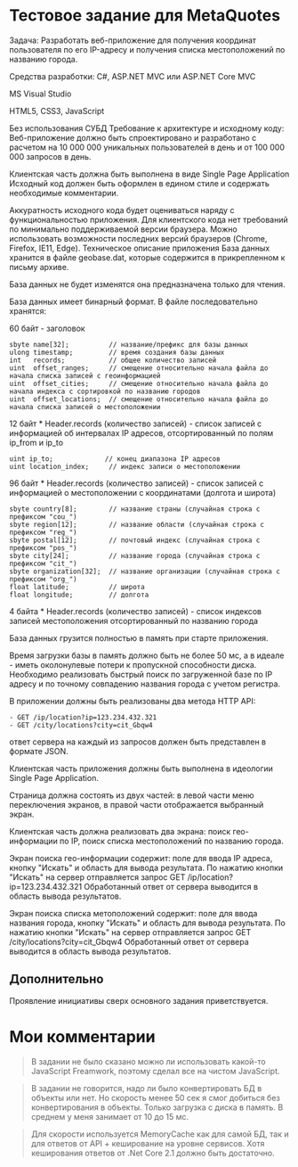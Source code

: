 # Тестовое задание для MetaQuotes

Задача:
Разработать веб-приложение для получения координат пользователя по его IP-адресу и получения списка местоположений по названию города.

Средства разработки:
C#, ASP.NET MVC или ASP.NET Core MVC 

MS Visual Studio

HTML5, CSS3, JavaScript

Без использования СУБД 
Требование к архитектуре и исходному коду:
Веб-приложение должно быть спроектировано и разработано с расчетом на 10 000 000 уникальных пользователей в день и от 100 000 000 запросов в день.

Клиентская часть должна быть выполнена в виде Single Page Application
Исходный код должен быть оформлен в едином стиле и содержать необходимые комментарии.

Аккуратность исходного кода будет оцениваться наряду с функциональностью приложения.
Для клиентского кода нет требований по минимально поддерживаемой версии браузера. Можно использовать возможности последних версий браузеров (Chrome, Firefox, IE11, Edge). 
Техническое описание приложения
База данных хранится в файле geobase.dat, которые содержится в прикрепленном к письму архиве.

База данных не будет изменятся она предназначена только для чтения.

База данных имеет бинарный формат. В файле последовательно хранятся:

60 байт - заголовок
```int   version;           // версия база данных
sbyte name[32];          // название/префикс для базы данных
ulong timestamp;         // время создания базы данных
int   records;           // общее количество записей
uint  offset_ranges;     // смещение относительно начала файла до начала списка записей с геоинформацией
uint  offset_cities;     // смещение относительно начала файла до начала индекса с сортировкой по названию городов
uint  offset_locations;  // смещение относительно начала файла до начала списка записей о местоположении
```

12 байт * Header.records (количество записей) - cписок записей с информацией об интервалах IP адресов, отсортированный по полям ip_from и ip_to

```uint ip_from;           // начало диапазона IP адресов
uint ip_to;             // конец диапазона IP адресов
uint location_index;     // индекс записи о местоположении
```

96 байт * Header.records (количество записей) - cписок записей с информацией о местоположении с координатами (долгота и широта)
```
sbyte country[8];        // название страны (случайная строка с префиксом "cou_")
sbyte region[12];        // название области (случайная строка с префиксом "reg_")
sbyte postal[12];        // почтовый индекс (случайная строка с префиксом "pos_")
sbyte city[24];          // название города (случайная строка с префиксом "cit_")
sbyte organization[32];  // название организации (случайная строка с префиксом "org_")
float latitude;          // широта
float longitude;         // долгота
```

4 байта * Header.records (количество записей) - список индексов записей местоположения отсортированный по названию города

База данных грузится полностью в память при старте приложения.

Время загрузки базы в память должно быть не более 50 мс, а в идеале - иметь околонулевые потери к пропускной способности диска.
Необходимо реализовать быстрый поиск по загруженной базе по IP адресу и по точному совпадению названия города с учетом регистра.

В приложении должны быть реализованы два метода HTTP API:

```
- GET /ip/location?ip=123.234.432.321
- GET /city/locations?city=cit_Gbqw4
```

ответ сервера на каждый из запросов должен быть представлен в формате JSON.

Клиентская часть приложения должны быть выполнена в идеологии Single Page Application.

Страница должна состоять из двух частей: в левой части меню переключения экранов, в правой части отображается выбранный экран.

Клиентская часть должна реализовать два экрана: поиск гео-информации по IP, поиск списка местоположений по названию города.

Экран поиска гео-информации содержит: поле для ввода IP адреса, кнопку "Искать" и область для вывода результата.
По нажатию кнопки "Искать" на сервер отправляется запрос GET /ip/location?ip=123.234.432.321
Обработанный ответ от сервера выводится в область вывода результатов.

Экран поиска списка метоположений содержит: поле для ввода названия города, кнопку "Искать" и область для вывода результата.
По нажатию кнопки "Искать" на сервер отправляется запрос GET /city/locations?city=cit_Gbqw4
Обработанный ответ от сервера выводится в область вывода результатов.

## Дополнительно
Проявление инициативы сверх основного задания приветствуется.

# Мои комментарии
> В задании не было сказано можно ли использовать какой-то JavaScript Freamwork, поэтому сделал все на чистом JavaScript. 

> В задании не говорится, надо ли было конвертировать БД в объекты или нет. Но скорость менее 50 сек я смог добиться без конвертирования в объекты. Только загрузка с диска в память. В среднем у меня занимает от 10 до 15 мс.

> Для скорости используется MemoryCache как для самой БД, так и для ответов от API + кеширование на уровне сервисов. Хотя кеширования ответов  от .Net Core 2.1  должно быть достаточно.
